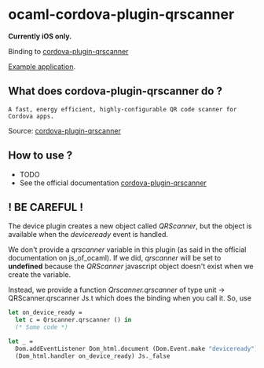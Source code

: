 # ocaml-cordova-plugin-qrscanner

**Currently iOS only.**

Binding to
[cordova-plugin-qrscanner](https://github.com/apache/cordova-plugin-qrscanner)

[Example
application](https://github.com/dannywillems/ocaml-cordova-plugin-qrscanner-example).

## What does cordova-plugin-qrscanner do ?

```
A fast, energy efficient, highly-configurable QR code scanner for Cordova apps.
```

Source: [cordova-plugin-qrscanner](https://github.com/apache/cordova-plugin-qrscanner)

## How to use ?

* TODO
* See the official documentation
[cordova-plugin-qrscanner](https://github.com/apache/cordova-plugin-qrscanner)

## ! BE CAREFUL !

The device plugin creates a new object called *QRScanner*, but the object is
available when the *deviceready* event is handled.

We don't provide a *qrscanner* variable in this plugin (as said in the official
documentation on js_of_ocaml). If we did, *qrscanner* will be set to **undefined**
because the *QRScanner* javascript object doesn't exist when we create
the variable.

Instead, we provide a function *Qrscanner.qrscanner* of type unit -> QRScanner.qrscanner
Js.t which does the binding when you call it.
So, use

```OCaml
let on_device_ready =
  let c = Qrscanner.qrscanner () in
  (* Some code *)

let _ =
  Dom.addEventListener Dom_html.document (Dom.Event.make "deviceready")
  (Dom_html.handler on_device_ready) Js._false
```
